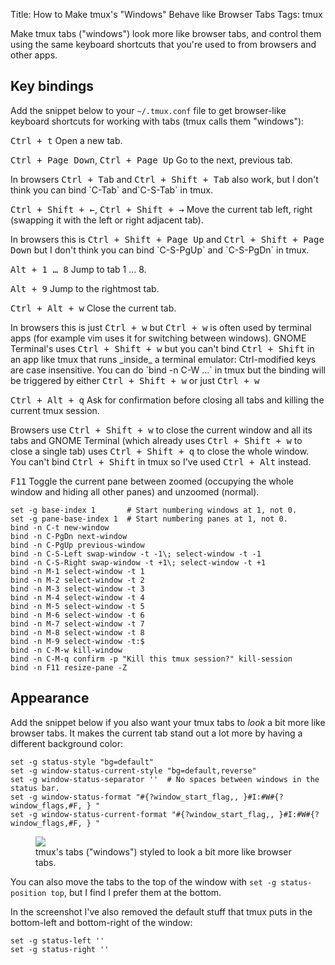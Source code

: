 Title: How to Make tmux's "Windows" Behave like Browser Tabs
Tags: tmux

<p class="lead" markdown="1">
Make tmux tabs ("windows") look more like browser tabs, and control them using the same keyboard shortcuts that you're used to from browsers and other apps.
</p>

Key bindings
------------

Add the snippet below to your `~/.tmux.conf` file to get browser-like keyboard shortcuts for working with tabs (tmux calls them "windows"):

<kbd><kbd>Ctrl</kbd> + <kbd>t</kbd></kbd> Open a new tab.

<kbd><kbd>Ctrl</kbd> + <kbd>Page Down</kbd></kbd>, <kbd><kbd>Ctrl</kbd> + <kbd>Page Up</kbd></kbd> Go to the next, previous tab.

<div class="note" markdown="1">
In browsers <kbd><kbd>Ctrl</kbd> + <kbd>Tab</kbd></kbd> and <kbd><kbd>Ctrl</kbd> + <kbd>Shift</kbd> + <kbd>Tab</kbd></kbd> also work, but I don't think you can
bind `C-Tab` and`C-S-Tab` in tmux.
</div>

<kbd><kbd>Ctrl</kbd> + <kbd>Shift</kbd> + <kbd>&larr;</kbd></kbd>, <kbd><kbd>Ctrl</kbd> + <kbd>Shift</kbd> + <kbd>&rarr;</kbd></kbd> Move the current tab left,
right (swapping it with the left or right adjacent tab).

<div class="note" markdown="1">
In browsers this is <kbd><kbd>Ctrl</kbd> + <kbd>Shift</kbd> + <kbd>Page Up</kbd></kbd> and
<kbd><kbd>Ctrl</kbd> + <kbd>Shift</kbd> + <kbd>Page Down</kbd></kbd> but I don't think you can bind `C-S-PgUp` and `C-S-PgDn` in tmux.
</div>

<kbd><kbd>Alt</kbd> + <kbd>1</kbd> &hellip; <kbd>8</kbd></kbd> Jump to tab 1 ... 8.

<kbd><kbd>Alt</kbd> + <kbd>9</kbd></kbd> Jump to the rightmost tab.

<kbd><kbd>Ctrl</kbd> + <kbd>Alt</kbd> + <kbd>w</kbd></kbd> Close the current tab.

<div class="note" markdown="1">
In browsers this is just <kbd><kbd>Ctrl</kbd> + <kbd>w</kbd></kbd> but
<kbd><kbd>Ctrl</kbd> + <kbd>w</kbd></kbd> is often used by terminal apps (for example vim uses it for switching between windows).
GNOME Terminal's uses <kbd><kbd>Ctrl</kbd> + <kbd>Shift</kbd> + <kbd>w</kbd></kbd> but you can't bind <kbd><kbd>Ctrl</kbd> + <kbd>Shift</kbd></kbd> in an app 
like tmux that runs _inside_ a terminal emulator: Ctrl-modified keys are case insensitive. You can do `bind -n C-W ...` in tmux but the binding will be triggered
by either <kbd><kbd>Ctrl</kbd> + <kbd>Shift</kbd> + <kbd>w</kbd></kbd> or just <kbd><kbd>Ctrl</kbd> + <kbd>w</kbd></kbd>
</div>

<kbd><kbd>Ctrl</kbd> + <kbd>Alt</kbd> + <kbd>q</kbd></kbd> Ask for confirmation before closing all tabs and killing the current tmux session.

<div class="note" markdown="1">
Browsers use <kbd><kbd>Ctrl</kbd> + <kbd>Shift</kbd> + <kbd>w</kbd></kbd> to close the current window and all its tabs and GNOME Terminal (which already uses
<kbd><kbd>Ctrl</kbd> + <kbd>Shift</kbd> + <kbd>w</kbd></kbd> to close a single tab) uses <kbd><kbd>Ctrl</kbd> + <kbd>Shift</kbd> + <kbd>q</kbd></kbd> to close
the whole window. You can't bind <kbd><kbd>Ctrl</kbd> + <kbd>Shift</kbd></kbd> in tmux so I've used <kbd><kbd>Ctrl</kbd> + <kbd>Alt</kbd></kbd> instead.
</div>

<kbd>F11</kbd> Toggle the current pane between zoomed (occupying the whole window and hiding all other panes) and unzoomed (normal).

```
set -g base-index 1       # Start numbering windows at 1, not 0.
set -g pane-base-index 1  # Start numbering panes at 1, not 0.
bind -n C-t new-window
bind -n C-PgDn next-window
bind -n C-PgUp previous-window
bind -n C-S-Left swap-window -t -1\; select-window -t -1
bind -n C-S-Right swap-window -t +1\; select-window -t +1
bind -n M-1 select-window -t 1
bind -n M-2 select-window -t 2
bind -n M-3 select-window -t 3
bind -n M-4 select-window -t 4
bind -n M-5 select-window -t 5
bind -n M-6 select-window -t 6
bind -n M-7 select-window -t 7
bind -n M-8 select-window -t 8
bind -n M-9 select-window -t:$
bind -n C-M-w kill-window
bind -n C-M-q confirm -p "Kill this tmux session?" kill-session
bind -n F11 resize-pane -Z
```

Appearance
----------

Add the snippet below if you also want your tmux tabs to _look_ a bit more like browser tabs. It makes the current tab stand out a lot more by having a different
background color:

```
set -g status-style "bg=default"
set -g window-status-current-style "bg=default,reverse"
set -g window-status-separator ''  # No spaces between windows in the status bar.
set -g window-status-format "#{?window_start_flag,, }#I:#W#{?window_flags,#F, } "
set -g window-status-current-format "#{?window_start_flag,, }#I:#W#{?window_flags,#F, } "
```

<figure>
  <img src="{static}/images/tmux-tabs.png" style="box-shadow:none;">
  <figcaption>tmux's tabs ("windows") styled to look a bit more like browser tabs.</figcaption>
</figure>

You can also move the tabs to the top of the window with `set -g
status-position top`, but I find I prefer them at the bottom.

In the screenshot I've also removed the default stuff that tmux puts in the
bottom-left and bottom-right of the window:

```
set -g status-left ''
set -g status-right ''
```
